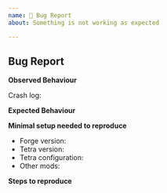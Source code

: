 ```yaml
---
name: 🐛 Bug Report
about: Something is not working as expected

---
```


## Bug Report

**Observed Behaviour**
<!--- Describe what happened and when this happened --->

Crash log: <!--- If crash, otherwise remove this line --->

**Expected Behaviour**
<!--- Describe what you expected to happen --->

**Minimal setup needed to reproduce**
<!--- List the minimal set of mods and configuration changes required for the observed behaviour to occur --->
- Forge version: <!--- e.g. 1.12.2 - 14.23.5.2807 --->
- Tetra version: <!--- e.g. 1.0.7 --->
- Tetra configuration: <!--- if long it may be preferred to use a gist or pastebin --->
- Other mods:

**Steps to reproduce**
<!--- Step by step instructions on how to reproduce the observed behaviour --->